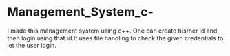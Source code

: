# Management_System_c-
I made this management system using c++. One can create his/her id and then login using that id.It uses file handling to check the given credentials to let the user login. 
